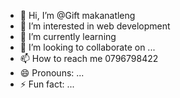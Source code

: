 - 👋 Hi, I’m @Gift makanatleng    
- 👀 I’m interested in web development  
- 🌱 I’m currently learning 
- 💞️ I’m looking to collaborate on ...
- 📫 How to reach me 0796798422
- 😄 Pronouns: ...
- ⚡ Fun fact: ...

<!---
Lekgalake/Lekgalake is a ✨ special ✨ repository because its `README.md` (this file) appears on your GitHub profile.
You can click the Preview link to take a look at your changes.
--->
